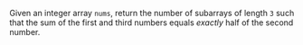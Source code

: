 Given an integer array `nums`, return the number of subarrays of length `3` such that the sum of the first and third numbers equals *exactly* half of the second number.